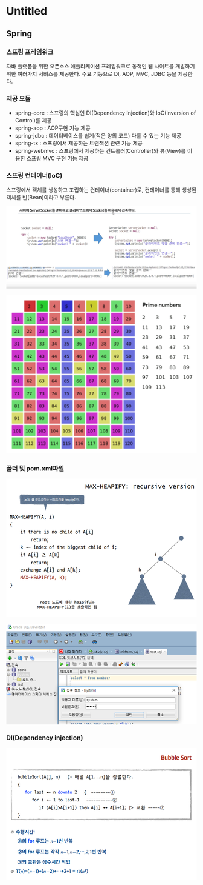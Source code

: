 # Untitled

## Spring

###  스프링 프레임워크

 자바 플랫폼을 위한 오픈소스 애플리케이션 프레임워크로 동적인 웹 사이트를 개발하기 위한 여러가지 서비스를 제공한다. 주요 기능으로 DI, AOP, MVC, JDBC 등을 제공한다. 

###  제공 모듈

* spring-core : 스프링의 핵심인 DI\(Dependency Injection\)와 IoC\(Inversion of Control\)를 제공
* spring-aop : AOP구현 기능 제공
* spring-jdbc : 데이터베이스를 쉽게\(적은 양의 코드\) 다룰 수 있는 기능 제공
* spring-tx : 스프링에서 제공하는 트랜잭션 관련 기능 제공
* spring-webmvc : 스프링에서 제공하는 컨트롤러\(Controller\)와 뷰\(View\)를 이용한 스프링 MVC 구현 기능 제공

###  스프링 컨테이너\(IoC\)

 스프링에서 객체를 생성하고 조립하는 컨테이너\(container\)로, 컨테이너를 통해 생성된 객체를 빈\(Bean\)이라고 부른다.

![](../.gitbook/assets/image%20%2857%29.png)

![](../.gitbook/assets/image%20%2824%29.png)

###  폴더 및 pom.xml파일

![](../.gitbook/assets/image%20%2832%29.png)

![](../.gitbook/assets/image%20%283%29.png)

###  DI\(Dependency injection\)

![](../.gitbook/assets/image%20%2844%29.png)

